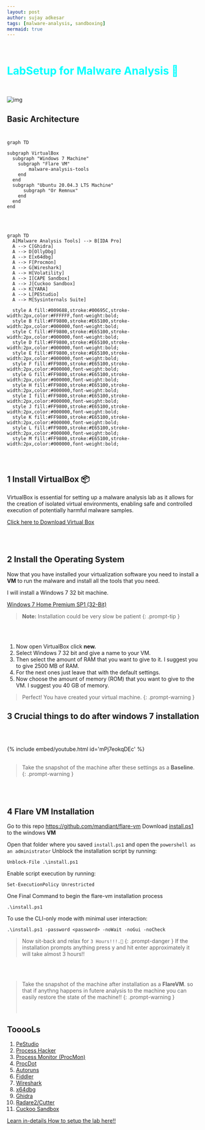 ```yaml
---
layout: post
author: sujay adkesar
tags: [malware-analysis, sandboxing]
mermaid: true
---
```



<br>
<div class="eleven">
  <h1 style="color:cyan;">LabSetup for Malware Analysis 🔎</h1>
</div>
<br>


![img](https://img.helpnetsecurity.com/wp-content/uploads/2022/08/19153941/malware-analysis-tools-hns.jpg)

## Basic Architecture <br><br>
```mermaid
graph TD

subgraph VirtualBox
  subgraph "Windows 7 Machine"
    subgraph "Flare VM"
	    malware-analysis-tools
    end
  end
  subgraph "Ubuntu 20.04.3 LTS Machine"
      subgraph "Or Remnux"
    end
  end
end
```
<br><br>


```mermaid
graph TD
  A[Malware Analysis Tools] --> B[IDA Pro]
  A --> C[Ghidra]
  A --> D[OllyDbg]
  A --> E[x64dbg]
  A --> F[Procmon]
  A --> G[Wireshark]
  A --> H[Volatility]
  A --> I[CAPE Sandbox]
  A --> J[Cuckoo Sandbox]
  A --> K[YARA]
  A --> L[PEStudio]
  A --> M[Sysinternals Suite]

  style A fill:#009688,stroke:#00695C,stroke-width:2px,color:#FFFFFF,font-weight:bold;
  style B fill:#FF9800,stroke:#E65100,stroke-width:2px,color:#000000,font-weight:bold;
  style C fill:#FF9800,stroke:#E65100,stroke-width:2px,color:#000000,font-weight:bold;
  style D fill:#FF9800,stroke:#E65100,stroke-width:2px,color:#000000,font-weight:bold;
  style E fill:#FF9800,stroke:#E65100,stroke-width:2px,color:#000000,font-weight:bold;
  style F fill:#FF9800,stroke:#E65100,stroke-width:2px,color:#000000,font-weight:bold;
  style G fill:#FF9800,stroke:#E65100,stroke-width:2px,color:#000000,font-weight:bold;
  style H fill:#FF9800,stroke:#E65100,stroke-width:2px,color:#000000,font-weight:bold;
  style I fill:#FF9800,stroke:#E65100,stroke-width:2px,color:#000000,font-weight:bold;
  style J fill:#FF9800,stroke:#E65100,stroke-width:2px,color:#000000,font-weight:bold;
  style K fill:#FF9800,stroke:#E65100,stroke-width:2px,color:#000000,font-weight:bold;
  style L fill:#FF9800,stroke:#E65100,stroke-width:2px,color:#000000,font-weight:bold;
  style M fill:#FF9800,stroke:#E65100,stroke-width:2px,color:#000000,font-weight:bold;




```





## 1 Install VirtualBox 📦

 VirtualBox is essential for setting up a malware analysis lab as it allows for the creation of isolated virtual environments, enabling safe and controlled execution of potentially harmful malware samples.

[Click here to Download Virtual Box](https://www.virtualbox.org/wiki/Downloads)

<br> <br>
## 2 Install the Operating System

Now that you have installed your virtualization software you need to install a **VM** to run the malware and install all the tools that you need.

I will install a Windows 7 32 bit machine.

[Windows 7 Home Premium SP1 (32-Bit)](https://archive.org/details/windows7homepremiumsp132bit)

> **Note:** Installation could be very slow  be patient
{: .prompt-tip }

<br><br>



 1. Now open VirtualBox click  **new.**
 2. Select Windows 7 32 bit and give a name to your VM.
 3. Then select the amount of RAM that you want to give to it. I suggest you to give 2500 MB of RAM.
 4.  For the next ones just leave that with the default settings.
 5. Now choose the amount of memory (ROM) that you want to give to the VM. I suggest you 40 GB of memory.

> Perfect! You have created your virtual machine.
{: .prompt-warning }

## 3 Crucial things to do after windows 7 installation
<br><br>

{% include embed/youtube.html id='mPj7eokqDEc' %}
<br><br>
> Take the snapshot of the machine after these settings as a **Baseline**.
{: .prompt-warning }

<br><br>
## 4 Flare VM Installation

Go to this repo https://github.com/mandiant/flare-vm
Download [install.ps1](https://github.com/mandiant/flare-vm/blob/main/install.ps1)  to the windows **VM**
  
Open that folder where you saved `install.ps1` and open the `powershell as an administrator`
Unblock the installation script by running:
```
Unblock-File .\install.ps1
```
Enable script execution by running:
```
Set-ExecutionPolicy Unrestricted
```

One Final Command to begin the flare-vm installation process 

```
.\install.ps1
```

To use the CLI-only mode with minimal user interaction:  
```
.\install.ps1 -password <password> -noWait -noGui -noCheck
```

> Now sit-back and relax for `3 Hours!!!.🤯`
{: .prompt-danger }
> If the installation prompts anything press y and hit enter approximately it will take almost 3 hours!!

<br><br>
> Take the snapshot of the machine after installation as a **FlareVM**. so that if anythng happens in futere analysis to the machine you can easily restore the state of the machine!!
{: .prompt-warning }
<br><br><br>

## TooooLs

1.  [PeStudio](https://www.varonis.com/blog/malware-analysis-tools#PeStudio)
2.  [Process Hacker](https://www.varonis.com/blog/malware-analysis-tools#ProcessHacker)
3.  [Process Monitor (ProcMon)](https://www.varonis.com/blog/malware-analysis-tools#ProcMon)
4.  [ProcDot](https://www.varonis.com/blog/malware-analysis-tools#ProcDot)
5.  [Autoruns](https://www.varonis.com/blog/malware-analysis-tools#Autoruns)
6.  [Fiddler](https://www.varonis.com/blog/malware-analysis-tools#Fiddler)
7.  [Wireshark](https://www.varonis.com/blog/malware-analysis-tools#Wireshark)
8.  [x64dbg](https://www.varonis.com/blog/malware-analysis-tools#x64dbg)
9.  [Ghidra](https://www.varonis.com/blog/malware-analysis-tools#Ghidra)
10.  [Radare2/Cutter](https://www.varonis.com/blog/malware-analysis-tools#Cutter)
11.  [Cuckoo Sandbox](https://www.varonis.com/blog/malware-analysis-tools#Cuckoo)

[Learn in-details How to setup the lab here!!](https://app.letsdefend.io/training/lesson_detail/building-a-malware-analysis-lab)